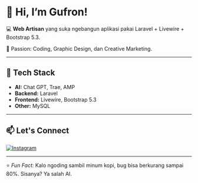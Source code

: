# 👋 Hi, I’m Gufron!

💻 **Web Artisan** yang suka ngebangun aplikasi pakai Laravel + Livewire + Bootstrap 5.3.

🎨 Passion: Coding, Graphic Design, dan Creative Marketing.

---

## 🌟 Tech Stack
- **AI:** Chat GPT, Trae, AMP
- **Backend:** Laravel
- **Frontend:** Livewire, Bootstrap 5.3
- **Other:** MySQL

---

## 📫 Let's Connect
[![Instagram](https://img.shields.io/badge/Instagram-Follow-pink)](https://instagram.com/obliviate.gf)

---
⭐ *Fun Fact:* Kalo ngoding sambil minum kopi, bug bisa berkurang sampai 80%. Sisanya? Ya salah AI.
